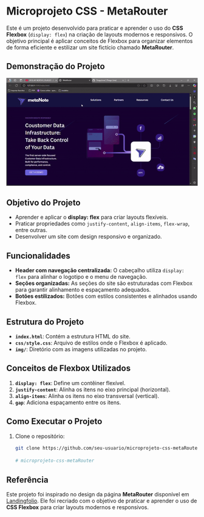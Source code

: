 # Microprojeto CSS - MetaRouter

Este é um projeto desenvolvido para praticar e aprender o uso do **CSS Flexbox** (`display: flex`) na criação de layouts modernos e responsivos. O objetivo principal é aplicar conceitos de Flexbox para organizar elementos de forma eficiente e estilizar um site fictício chamado **MetaRouter**.

## Demonstração do Projeto

<img src="img/videoMetaRouter (1).gif" width=600px>

## Objetivo do Projeto

- Aprender e aplicar o **display: flex** para criar layouts flexíveis.
- Praticar propriedades como `justify-content`, `align-items`, `flex-wrap`, entre outras.
- Desenvolver um site com design responsivo e organizado.

## Funcionalidades

- **Header com navegação centralizada:** O cabeçalho utiliza `display: flex` para alinhar o logotipo e o menu de navegação.
- **Seções organizadas:** As seções do site são estruturadas com Flexbox para garantir alinhamento e espaçamento adequados.
- **Botões estilizados:** Botões com estilos consistentes e alinhados usando Flexbox.

## Estrutura do Projeto

- **`index.html`**: Contém a estrutura HTML do site.
- **`css/style.css`**: Arquivo de estilos onde o Flexbox é aplicado.
- **`img/`**: Diretório com as imagens utilizadas no projeto.

## Conceitos de Flexbox Utilizados

1. **`display: flex`**: Define um contêiner flexível.
2. **`justify-content`**: Alinha os itens no eixo principal (horizontal).
3. **`align-items`**: Alinha os itens no eixo transversal (vertical).
5. **`gap`**: Adiciona espaçamento entre os itens.

## Como Executar o Projeto

1. Clone o repositório:
   ```bash
   git clone https://github.com/seu-usuario/microprojeto-css-metaRouter.git

   # microprojeto-css-metaRouter

## Referência

Este projeto foi inspirado no design da página **MetaRouter** disponível em [Landingfolio](https://www.landingfolio.com/inspiration/post/metarouter?category=landing-page). Ele foi recriado com o objetivo de praticar e aprender o uso de **CSS Flexbox** para criar layouts modernos e responsivos.